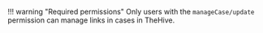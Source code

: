 !!! warning "Required permissions"
    Only users with the `manageCase/update` permission can manage links in cases in TheHive.